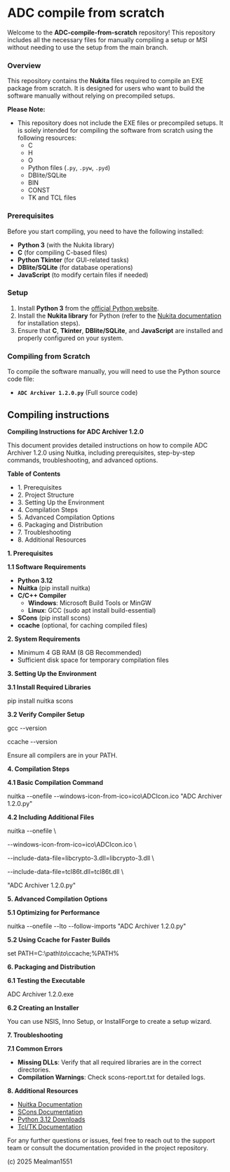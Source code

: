 # ADC compile from scratch

Welcome to the **ADC-compile-from-scratch** repository! This repository includes all the necessary files for manually compiling a setup or MSI without needing to use the setup from the main branch.

### Overview

This repository contains the **Nukita** files required to compile an EXE package from scratch. It is designed for users who want to build the software manually without relying on precompiled setups.

**Please Note:**  
- This repository does not include the EXE files or precompiled setups. It is solely intended for compiling the software from scratch using the following resources:
    - C
    - H
    - O
    - Python files (`.py`, `.pyw`, `.pyd`)
    - DBlite/SQLite
    - BIN
    - CONST
    - TK and TCL files

### Prerequisites

Before you start compiling, you need to have the following installed:

- **Python 3** (with the Nukita library)
- **C** (for compiling C-based files)
- **Python Tkinter** (for GUI-related tasks)
- **DBlite/SQLite** (for database operations)
- **JavaScript** (to modify certain files if needed)

### Setup

1. Install **Python 3** from the [official Python website](https://www.python.org/downloads/).
2. Install the **Nukita library** for Python (refer to the [Nukita documentation](https://nukita.readthedocs.io/) for installation steps).
3. Ensure that **C**, **Tkinter**, **DBlite/SQLite**, and **JavaScript** are installed and properly configured on your system.

### Compiling from Scratch

To compile the software manually, you will need to use the Python source code file: 

- **`ADC Archiver 1.2.0.py`** (Full source code)

## Compiling instructions

**Compiling Instructions for ADC Archiver 1.2.0**

This document provides detailed instructions on how to compile ADC Archiver 1.2.0 using Nuitka, including prerequisites, step-by-step commands, troubleshooting, and advanced options.

**Table of Contents**

- 1\. Prerequisites
- 2\. Project Structure
- 3\. Setting Up the Environment
- 4\. Compilation Steps
- 5\. Advanced Compilation Options
- 6\. Packaging and Distribution
- 7\. Troubleshooting
- 8\. Additional Resources

**1\. Prerequisites**

**1.1 Software Requirements**

- **Python 3.12**
- **Nuitka** (pip install nuitka)
- **C/C++ Compiler**
  - **Windows**: Microsoft Build Tools or MinGW
  - **Linux**: GCC (sudo apt install build-essential)
- **SCons** (pip install scons)
- **ccache** (optional, for caching compiled files)

**2\. System Requirements**

- Minimum 4 GB RAM (8 GB Recommended)
- Sufficient disk space for temporary compilation files

**3\. Setting Up the Environment**

**3.1 Install Required Libraries**

pip install nuitka scons

**3.2 Verify Compiler Setup**

gcc --version

ccache --version

Ensure all compilers are in your PATH.

**4\. Compilation Steps**

**4.1 Basic Compilation Command**

nuitka --onefile --windows-icon-from-ico=ico\\ADCIcon.ico "ADC Archiver 1.2.0.py"

**4.2 Including Additional Files**

nuitka --onefile \\

\--windows-icon-from-ico=ico\\ADCIcon.ico \\

\--include-data-file=libcrypto-3.dll=libcrypto-3.dll \\

\--include-data-file=tcl86t.dll=tcl86t.dll \\

"ADC Archiver 1.2.0.py"

**5\. Advanced Compilation Options**

**5.1 Optimizing for Performance**

nuitka --onefile --lto --follow-imports "ADC Archiver 1.2.0.py"

**5.2 Using Ccache for Faster Builds**

set PATH=C:\\path\\to\\ccache;%PATH%

**6\. Packaging and Distribution**

**6.1 Testing the Executable**

ADC Archiver 1.2.0.exe

**6.2 Creating an Installer**

You can use NSIS, Inno Setup, or InstallForge to create a setup wizard.

**7\. Troubleshooting**

**7.1 Common Errors**

- **Missing DLLs**: Verify that all required libraries are in the correct directories.
- **Compilation Warnings**: Check scons-report.txt for detailed logs.

**8\. Additional Resources**

- [Nuitka Documentation](https://nuitka.net/user-documentation/)
- [SCons Documentation](https://scons.org/documentation.html)
- [Python 3.12 Downloads](https://www.python.org/downloads/release/python-312/)
- [Tcl/TK Documentation](https://www.tcl-lang.org/doc/)

For any further questions or issues, feel free to reach out to the support team or consult the documentation provided in the project repository.

(c) 2025 Mealman1551
